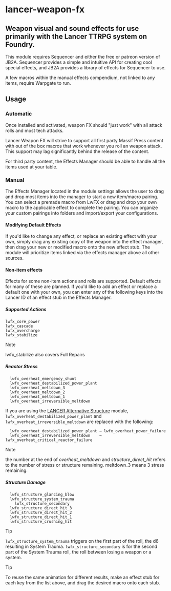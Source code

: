 # lancer-weapon-fx
## Weapon visual and sound effects for use primarily with the Lancer TTRPG system on Foundry.
This module requires Sequencer and either the free or patreon version of JB2A.  Sequencer provides a simple and intuitive API for creating cool special effects, and JB2A provides a library of effects for Sequencer to use.

A few macros within the manual effects compendium, not linked to any items, require Warpgate to run.

## Usage

### Automatic

Once installed and activated, weapon FX should "just work" with all attack rolls and most tech attacks.

Lancer Weapon FX will strive to support all first party Massif Press content with out of the box macros that work whenever you roll an weapon attack. This support may lag significantly behind the release of the content.

For third party content, the Effects Manager should be able to handle all the items used at your table.

### Manual

The Effects Manager located in the module settings allows the user to drag and drop most items into the  manager to start a new item/macro pairing.  You can select a premade macro from LwFX or drag and drop your own macro to the applicable effect to complete the pairing.  You can organize your custom pairings into folders and import/export your configurations.

#### Modifying Default Effects

If you'd like to change any effect, or replace an existing effect with your own, simply drag any existing copy of the weapon into the effect manager, then drag your new or modified macro onto the new effect stub.  The module will prioritize items linked via the effects manager above all other sources.

#### Non-item effects

Effects for some non-item actions and rolls are supported. Default effects for many of these are planned.  If you'd like to add an effect or replace a default one with your own, you can enter any of the following keys into the Lancer ID of an effect stub in the Effects Manager.

##### Supported Actions
```
lwfx_core_power
lwfx_cascade
lwfx_overcharge
lwfx_stabilize
```
> [!NOTE]
> lwfx_stabilize also covers Full Repairs


##### Reactor Stress
```
  lwfx_overheat_emergency_shunt
  lwfx_overheat_destabilized_power_plant
  lwfx_overheat_meltdown_3
  lwfx_overheat_meltdown_2
  lwfx_overheat_meltdown_1
  lwfx_overheat_irreversible_meltdown
```

If you are using the [LANCER Alternative Structure](https://foundryvtt.com/packages/lancer-alt-structure) module, `lwfx_overheat_destabilized_power_plant` and `lwfx_overheat_irreversible_meltdown` are replaced with the following:

```
  lwfx_overheat_destabilized_power_plant → lwfx_overheat_power_failure
  lwfx_overheat_irreversible_meltdown    → lwfx_overheat_critical_reactor_failure
```

> [!NOTE]
> the number at the end of _overheat_meltdown_ and _structure_direct_hit_ refers to the number of stress or structure remaining.  meltdown_3 means 3 stress remaining.


##### Structure Damage
```
  lwfx_structure_glancing_blow
  lwfx_structure_system_trauma
    lwfx_structure_secondary
  lwfx_structure_direct_hit_3
  lwfx_structure_direct_hit_2
  lwfx_structure_direct_hit_1
  lwfx_structure_crushing_hit
```




> [!TIP]
> ``lwfx_structure_system_trauma`` triggers on the first part of the roll, the d6 resulting in System Trauma. ``lwfx_structure_secondary`` is for the second part of the System Trauma roll, the roll between losing a weapon or a system.

> [!TIP]
> To reuse the same animation for different results, make an effect stub for each key from the list above, and drag the desired macro onto each stub.
